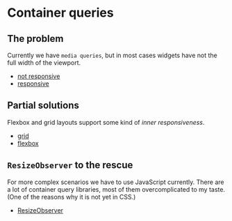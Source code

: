# Container queries

## The problem

Currently we have `media queries`, but in most cases widgets have not the full width of the viewport.

* [not responsive](example1.html)
* [responsive](example2.html)

## Partial solutions

Flexbox and grid layouts support some kind of *inner responsiveness*.

* [grid](example3.html)
* [flexbox](example4.html)

## `ResizeObserver` to the rescue

For more complex scenarios we have to use JavaScript currently. There are a lot of container query libraries, most of them overcomplicated to my taste. (One of the reasons why it is not yet in CSS.)

* [ResizeObserver](example5.html)
